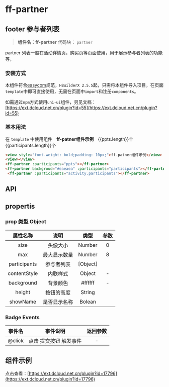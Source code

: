 # ff-partner


## footer 参与者列表
> **组件名：ff-partner**
> 代码块： `partner`


partner 列表一般在活动详情页，购买页等页面使用，用于展示参与者列表的功能等，

### 安装方式

本组件符合[easycom](https://uniapp.dcloud.io/collocation/pages?id=easycom)规范，`HBuilderX 2.5.5`起，只需将本组件导入项目，在页面`template`中即可直接使用，无需在页面中`import`和注册`components`。

如需通过`npm`方式使用`uni-ui`组件，另见文档：[https://ext.dcloud.net.cn/plugin?id=55](https://ext.dcloud.net.cn/plugin?id=55)

### 基本用法

在 ``template`` 中使用组件
<view style="font-weight: bold;padding: 10px;">ff-patner组件示例</view>
		<view></view>
		<ff-partner backgroud="#55aaff" :participants="ppts"></ff-partner>
		<view style="text-align: center;width: 100%;">{{ppts.length}}个</view>
		<ff-partner backgroud="#55aa7f" :participants="ppts"></ff-partner>
		<view style="text-align: center;width: 100%;">{{participants.length}}个</view>
		<ff-partner backgroud="#eaeaea" :participants="participants"></ff-partner>
```html
<view style="font-weight: bold;padding: 10px;">ff-patner组件示例</view>
<view></view>
<ff-partner :participants="ppts"></ff-partner>
<ff-partner backgroud="#eaeaea" :participants="participants"></ff-partner>
 <ff-partner :participants="activity.participants"></ff-partner>


```


## API
## propertis

### prop 类型 Object

|属性名称		|说明			|类型		|参数	|
|:-:			|:-:			|:-:		|:-:	|
|size			|头像大小		|	Number	| 0		|
|max			|最大显示数量	|	Number	| 8		|
|participants	|参与者列表		|	[Object]|		|
|contentStyle	|内联样式		|	Object	| -		|
|background		|背景颜色		|	#ffffff	| -		|
|height			|按钮的高度		|	String	|		|
|showName		|是否显示名称	|	Bolean	|		|
### Badge Events

|事件名	|事件说明				|返回参数	|
|:-:	|:-:					|:-:		|
|@click	|点击 提交按钮 触发事件	| -			|




## 组件示例

点击查看：[https://ext.dcloud.net.cn/plugin?id=17796](https://ext.dcloud.net.cn/plugin?id=17796)




